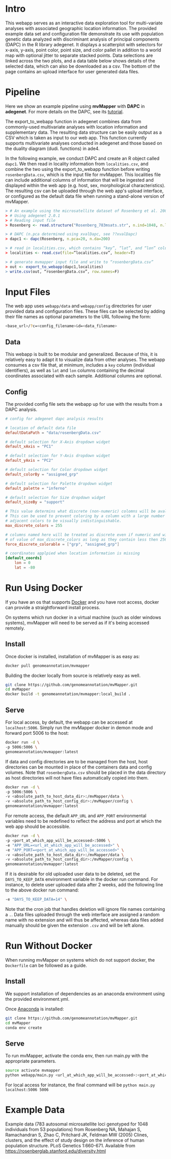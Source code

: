 Intro
=====

This webapp serves as an interactive data exploration tool for multi-variate analyses with associated geographic location information.
The provided example data set and configuration file demonstrate its use with population genetic data analyzed with discriminant
analysis of principal components (DAPC) in the R library adegenet. It displays a scatterplot with selectors for x-axis, y-axis,
point color, point size, and color pallet in addition to a world map with optional jitter to separate stacked points.
Data selections are linked across the two plots, and a data table below shows details of the selected data, which can also be downloaded as a csv.
The bottom of the page contains an upload interface for user generated data files.

Pipeline
========

Here we show an example pipeline using **mvMapper** with **DAPC** in **adegenet**.
For more details on the DAPC, see its [tutorial](https://github.com/thibautjombart/adegenet/raw/master/tutorials/tutorial-dapc.pdf).

The export_to_webapp function in adegenet combines data from commonly-used multivariate analyses with
location information and supplementary data. The resulting data structure can be easily output as a CSV which is taken as input to our web app. This function currently supports multivariate analyses conducted in adegenet and those based on the duality diagram (dudi. functions) in ade4.

In the following example, we conduct DAPC and create an R object called `dapc1`.
We then read in locality information from `localities.csv`, and combine the two using the export_to_webapp function before writing `rosenbergData.csv`, which is the input file for mvMapper.
This localities file can include additional columns of information that will be ingested and displayed within the web app (e.g. host, sex, morphological characteristics).
The resulting csv can be uploaded through the web app's upload interface, or configured as the default data file when running a stand-alone version of mvMapper.

```r
> # An example using the microsatellite dataset of Rosenberg et al. 2005
> # Using adegenet 2.0.1
> # Reading input file
> Rosenberg <- read.structure("Rosenberg_783msats.str", n.ind=1048, n.loc=783,  onerowperind=F, col.lab=1, col.pop=2, row.marknames=NULL, NA.char="-9", ask=F, quiet=F)

> # DAPC (n.pca determined using xvalDapc, see ??xvalDapc)
> dapc1 <- dapc(Rosenberg, n.pca=20, n.da=200)

> # read in localities.csv, which contains “key”, “lat”, and “lon” columns with column headers (this example contains a fourth column “population” which is a text-based population name based on geography)
> localities <- read.csv(file=”localities.csv”, header=T)

> # generate mvmapper input file and write to “rosenbergData.csv”
> out <- export_to_webapp(dapc1,localities)
> write.csv(out, “rosenbergData.csv”, row.names=F)
```

Input Files
===========

The web app uses `webapp/data` and `webapp/config` directories for user provided data and configuration files.
These files can be selected by adding their file names as optional parameters to the URL following the form:

```bash
<base_url>/?c=<config_filename>&d=<data_filename>
```

Data
-----

This webapp is built to be modular and generalized.
Because of this, it is relatively easy to adapt it to visualize data from other analyses.
The webapp consumes a csv file that, at minimum, includes a `key` column (individual identifiers),
as well as `lat` and `lon` columns containing the decimal coordinates associated with each sample.
Additional columns are optional.

Config
------

The provided config file sets the webapp up for use with the results from a DAPC analysis.

```toml
# config for adegenet dapc analysis results

# location of default data file
defaultDataPath = "data/rosenbergData.csv"

# default selection for X-Axis dropdown widget
default_xAxis = "PC1"

# default selection for Y-Axis dropdown widget
default_yAxis = "PC2"

# default selection for Color dropdown widget
default_colorBy = "assigned_grp"

# default selection for Palette dropdown widget
default_palette = "inferno"

# default selection for Size dropdown widget
default_sizeBy = "support"

# This value determins what discrete (non-numeric) colomns will be avalible in the "Color" dropdown.
# This can be used to prevent coloring by a column with a large number of unique discrete values which would cause
# adjacent colors to be visually indistinguishable.
max_discrete_colors = 255

# columns named here will be treated as discrete even if numeric and will be added to discrete_colorable regardless
# of value of max_discrete_colors as long as they contain less then 256 unique values (max of color palette).
force_discrete_colorable = ["grp", "assigned_grp"]

# coordinates applpied when location information is missing
[default_coords]
    lon = 0
    lat = -80
```

Run Using Docker
================

If you have an os that supports [Docker](https://www.docker.com/) and you have root access, docker can provide a straightforward install process.

On systems which run docker in a virtual machine (such as older windows systems), mvMapper will need to be served as if it's being accessed remotely.

Install
-------

Once docker is installed, installation of mvMapper is as easy as:

```bash
docker pull genomeannotation/mvmapper
```

Building the docker locally from source is relatively easy as well.

```bash
git clone https://github.com/genomeannotation/mvMapper.git
cd mvMapper
docker build -t genomeannotation/mvmapper:local_build .
```

Serve
-----

For local access, by default, the webapp can be accessed at `localhost:5006`.
Simply run the mvMapper docker in demon mode and forward port 5006 to the host:

```bash
docker run -d \
-p 5006:5006 \
genomeannotation/mvmapper:latest
```

If data and config directories are to be managed from the host, host directories can be mounted in place of the containers data and config volumes.
Note that `rosenbergData.csv` should be placed in the data directory as host directories will not have files automatically copied into them.

```bash
docker run -d \
-p 5006:5006 \
-v <absolute_path_to_host_data_dir>:/mvMapper/data \
-v <absolute_path_to_host_config_dir>:/mvMapper/config \
genomeannotation/mvmapper:latest
```

For remote access, the default `APP_URL` and `APP_PORT` environmental variables need to be redefined to reflect the address and port at which the web app should be accessible.

```bash
docker run -d \
-p <port_at_which_app_will_be_accessed>:5006 \
-e "APP_URL=<url_at_which_app_will_be_accessed>" \
-e "APP_PORT=<port_at_which_app_will_be_accessed>" \
-v <absolute_path_to_host_data_dir>:/mvMapper/data \
-v <absolute_path_to_host_config_dir>:/mvMapper/config \
genomeannotation/mvmapper:latest
```

If it is desirable for old uploaded user data to be deleted, set the `DAYS_TO_KEEP_DATA` environment variable in the docker run command.
For instance, to delete user uploaded data after 2 weeks, add the following line to the above docker run command:

```bash
-e "DAYS_TO_KEEP_DATA=14" \
```

Note that the cron job that handles deletion will ignore file names containing a `.`.
Data files uploaded through the web interface are assigned a random name with no extension and will thus be affected,
whereas data files added manually should be given the extension `.csv` and will be left alone.

Run Without Docker
==================

When running mvMapper on systems which do not support docker, the `Dockerfile` can be followed as a guide.

Install
-------

We support installation of dependencies as an anaconda environment using the provided environment.yml.

Once [Anaconda](https://docs.continuum.io/anaconda/install/) is installed:

```bash
git clone https://github.com/genomeannotation/mvMapper.git
cd mvMapper
conda env create
```

Serve
-----

To run mvMapper, activate the conda env, then run main.py with the appropriate parameters.

```bash
source activate mvmapper
python webapp/main.py <url_at_which_app_will_be_accessed>:<port_at_which_app_will_be_accessed> <port_at_which_app_will_be_accessed>
```

For local access for instance, the final command will be `python main.py localhost:5006 5006`

Example Data
============

Example data (783 autosomal microsatellite loci genotyped for 1048 individuals from 53 populations) from 
Rosenberg NA, Mahajan S, Ramachandran S, Zhao C, Pritchard JK, Feldman MW (2005) Clines, clusters, and the effect of study design on the inference of human population structure. PLoS Genetics 1:660-671.
Available from <https://rosenberglab.stanford.edu/diversity.html>
